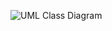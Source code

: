 ![UML Class Diagram](https://user-images.githubusercontent.com/74929461/149636396-eb04fddd-790d-4cc9-81a5-f8c180f48fb9.jpg)
